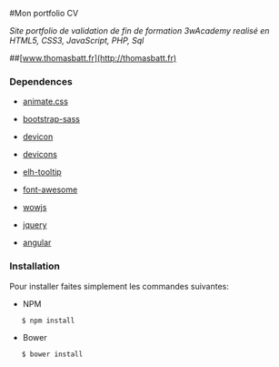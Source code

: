 #Mon portfolio CV

*Site portfolio de validation de fin de formation 3wAcademy realisé en HTML5, CSS3, JavaScript, PHP, Sql*

##[www.thomasbatt.fr](http://thomasbatt.fr)


### Dependences

- [animate.css](https://github.com/daneden/animate.css)

- [bootstrap-sass](https://github.com/twbs/bootstrap-sass)

- [devicon](https://github.com/konpa/devicon)

- [devicons](https://github.com/vorillaz/devicons)

- [elh-tooltip](https://github.com/Elhebert/elh-tooltip)

- [font-awesome](https://github.com/FortAwesome/Font-Awesome)

- [wowjs](https://github.com/matthieua/WOW)

- [jquery](https://github.com/jquery/jquery)

- [angular](https://github.com/angular)


### Installation

Pour installer faites simplement les commandes suivantes:

- NPM

```bash
   $ npm install
```

- Bower

```bash
   $ bower install
```

